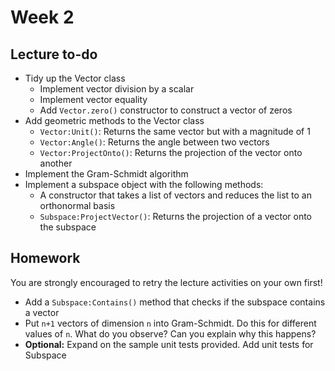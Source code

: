 # Week 2

## Lecture to-do
* Tidy up the Vector class
    * Implement vector division by a scalar
    * Implement vector equality
    * Add `Vector.zero()` constructor to construct a vector of zeros
* Add geometric methods to the Vector class
    * `Vector:Unit()`: Returns the same vector but with a magnitude of 1
    * `Vector:Angle()`: Returns the angle between two vectors
    * `Vector:ProjectOnto()`: Returns the projection of the vector onto another
* Implement the Gram-Schmidt algorithm
* Implement a subspace object with the following methods:
    * A constructor that takes a list of vectors and reduces the list to an orthonormal basis
    * `Subspace:ProjectVector()`: Returns the projection of a vector onto the subspace

## Homework
You are strongly encouraged to retry the lecture activities on your own first!

* Add a `Subspace:Contains()` method that checks if the subspace contains a vector
* Put `n+1` vectors of dimension `n` into Gram-Schmidt. Do this for different values of `n`. What do you observe? Can you explain why this happens?
* **Optional:** Expand on the sample unit tests provided. Add unit tests for Subspace
